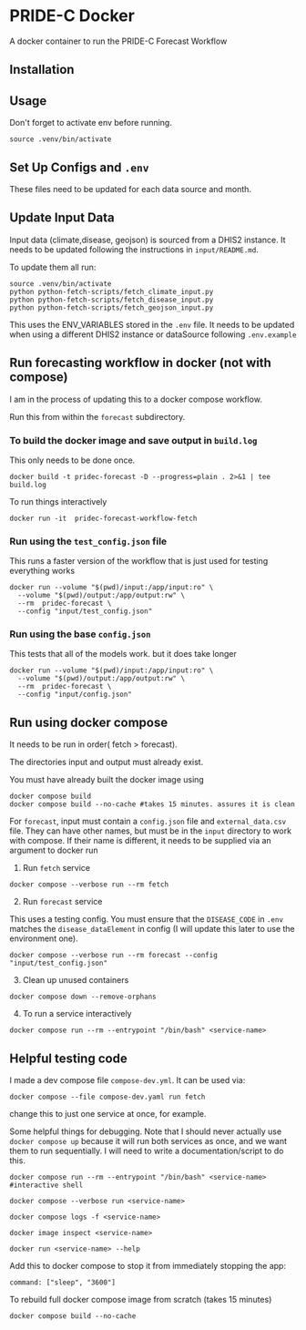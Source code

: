 # PRIDE-C Docker

A docker container to run the PRIDE-C Forecast Workflow

## Installation

## Usage

Don't forget to activate env before running.

```
source .venv/bin/activate
```
## Set Up Configs and `.env`

These files need to be updated for each data source and month.

## Update Input Data

Input data (climate,disease, geojson) is sourced from a DHIS2 instance. It needs to be updated following the instructions in `input/README.md`. 

To update them all run:

```
source .venv/bin/activate
python python-fetch-scripts/fetch_climate_input.py 
python python-fetch-scripts/fetch_disease_input.py 
python python-fetch-scripts/fetch_geojson_input.py 
```

This uses the ENV_VARIABLES stored in the `.env` file. It needs to be updated when using a different DHIS2 instance or dataSource following `.env.example`

## Run forecasting workflow in docker (not with compose)

I am in the process of updating this to a docker compose workflow.

Run this from within the `forecast` subdirectory.

### To build the docker image and save output in `build.log`

This only needs to be done once.

```
docker build -t pridec-forecast -D --progress=plain . 2>&1 | tee build.log
```

To run things interactively

```
docker run -it  pridec-forecast-workflow-fetch
```

### Run using the `test_config.json` file

This runs a faster version of the workflow that is just used for testing everything works

```
docker run --volume "$(pwd)/input:/app/input:ro" \
  --volume "$(pwd)/output:/app/output:rw" \
  --rm  pridec-forecast \
  --config "input/test_config.json"
```

### Run using the base `config.json`

This tests that all of the models work. but it does take longer

```
docker run --volume "$(pwd)/input:/app/input:ro" \
  --volume "$(pwd)/output:/app/output:rw" \
  --rm  pridec-forecast \
  --config "input/config.json"
```



## Run using docker compose

It needs to be run in order( fetch > forecast).

The directories input and output must already exist.

You must have already built the docker image using

```
docker compose build
docker compose build --no-cache #takes 15 minutes. assures it is clean
```

For `forecast`, input must contain a `config.json` file and `external_data.csv` file. They can have other names, but must be in the `input` directory to work with compose. If their name is different, it needs to be supplied via an argument to docker run

1. Run `fetch` service

```
docker compose --verbose run --rm fetch
```

2. Run `forecast` service

This uses a testing config. You must ensure that the `DISEASE_CODE` in `.env` matches the `disease_dataElement` in config (I will update this later to use the environment one).

```
docker compose --verbose run --rm forecast --config "input/test_config.json"
```

3. Clean up unused containers

```
docker compose down --remove-orphans
```

4. To run a service interactively

```
docker compose run --rm --entrypoint "/bin/bash" <service-name>
```

## Helpful testing code

I made a dev compose file `compose-dev.yml`. It can be used via:

```
docker compose --file compose-dev.yaml run fetch
```

change this to just one service at once, for example.

Some helpful things for debugging. Note that I should never actually use `docker compose up` because it will run both services as once, and we want them to run sequentially. I will need to write a documentation/script to do this.

```
docker compose run --rm --entrypoint "/bin/bash" <service-name> #interactive shell

docker compose --verbose run <service-name>

docker compose logs -f <service-name>

docker image inspect <service-name>

docker run <service-name> --help

```

Add this to docker compose to stop it from immediately stopping the app:

```
command: ["sleep", "3600"]
```

To rebuild full docker compose image from scratch (takes 15 minutes)

```
docker compose build --no-cache
```